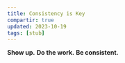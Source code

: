 ```yaml
---
title: Consistency is Key
compartir: true
updated: 2023-10-19
tags: [stub]
---
```

**Show up.** **Do the work.** **Be consistent.**
